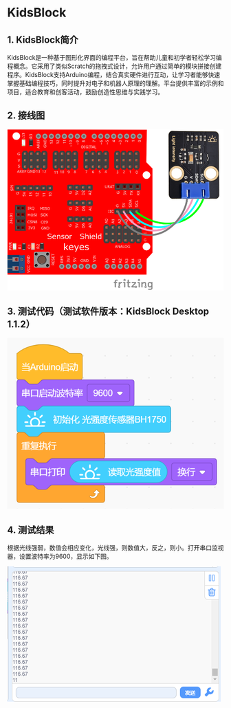 # KidsBlock


## 1. KidsBlock简介  

KidsBlock是一种基于图形化界面的编程平台，旨在帮助儿童和初学者轻松学习编程概念。它采用了类似Scratch的拖拽式设计，允许用户通过简单的模块拼接创建程序。KidsBlock支持Arduino编程，结合真实硬件进行互动，让学习者能够快速掌握基础编程技巧，同时提升对电子和机器人原理的理解。平台提供丰富的示例和项目，适合教育和创客活动，鼓励创造性思维与实践学习。  

## 2. 接线图  

![](media/ebfeb11c3860173c03751f06a723cd22.png)  

## 3. 测试代码（测试软件版本：KidsBlock Desktop 1.1.2）  

![](media/e6dd789b26a27dc2424c751fb2cfc26c.png)  

## 4. 测试结果  

根据光线强弱，数值会相应变化，光线强，则数值大，反之，则小。打开串口监视器，设置波特率为9600，显示如下图。  

![](media/358d29259108157dd9f70fc93c72ccaa.png)





